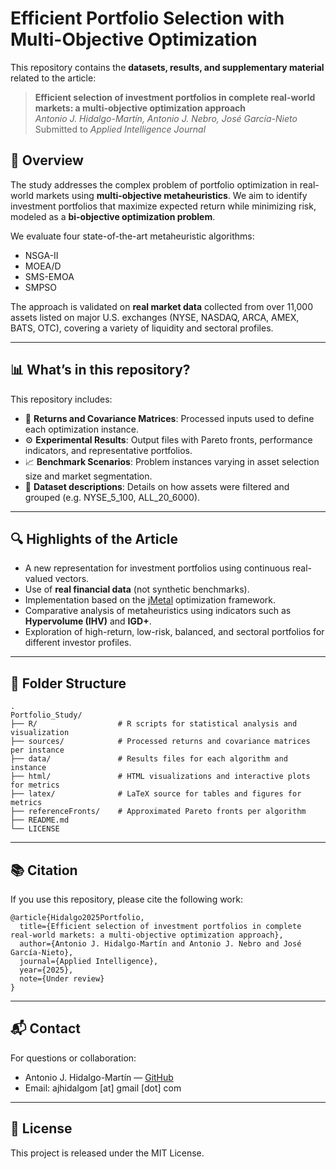 # Efficient Portfolio Selection with Multi-Objective Optimization

This repository contains the **datasets, results, and supplementary material** related to the article:

> **Efficient selection of investment portfolios in complete real-world markets: a multi-objective optimization approach**  
> *Antonio J. Hidalgo-Martín, Antonio J. Nebro, José García-Nieto*  
> Submitted to *Applied Intelligence Journal*

## 📄 Overview

The study addresses the complex problem of portfolio optimization in real-world markets using **multi-objective metaheuristics**. We aim to identify investment portfolios that maximize expected return while minimizing risk, modeled as a **bi-objective optimization problem**.

We evaluate four state-of-the-art metaheuristic algorithms:

- NSGA-II  
- MOEA/D  
- SMS-EMOA  
- SMPSO

The approach is validated on **real market data** collected from over 11,000 assets listed on major U.S. exchanges (NYSE, NASDAQ, ARCA, AMEX, BATS, OTC), covering a variety of liquidity and sectoral profiles.

---

## 📊 What’s in this repository?

This repository includes:

- 🧾 **Returns and Covariance Matrices**: Processed inputs used to define each optimization instance.
- ⚙️ **Experimental Results**: Output files with Pareto fronts, performance indicators, and representative portfolios.
- 📈 **Benchmark Scenarios**: Problem instances varying in asset selection size and market segmentation.
- 📂 **Dataset descriptions**: Details on how assets were filtered and grouped (e.g. NYSE_5_100, ALL_20_6000).

---

## 🔍 Highlights of the Article

- A new representation for investment portfolios using continuous real-valued vectors.
- Use of **real financial data** (not synthetic benchmarks).
- Implementation based on the [jMetal](https://github.com/jMetal/jMetal) optimization framework.
- Comparative analysis of metaheuristics using indicators such as **Hypervolume (IHV)** and **IGD+**.
- Exploration of high-return, low-risk, balanced, and sectoral portfolios for different investor profiles.

---

## 📁 Folder Structure

```
.
Portfolio_Study/
├── R/                  # R scripts for statistical analysis and visualization
├── sources/            # Processed returns and covariance matrices per instance
├── data/               # Results files for each algorithm and instance
├── html/               # HTML visualizations and interactive plots for metrics
├── latex/              # LaTeX source for tables and figures for metrics
├── referenceFronts/    # Approximated Pareto fronts per algorithm
├── README.md
└── LICENSE
```

---

## 📚 Citation

If you use this repository, please cite the following work:

```
@article{Hidalgo2025Portfolio,
  title={Efficient selection of investment portfolios in complete real-world markets: a multi-objective optimization approach},
  author={Antonio J. Hidalgo-Martín and Antonio J. Nebro and José García-Nieto},
  journal={Applied Intelligence},
  year={2025},
  note={Under review}
}
```

---

## 📬 Contact

For questions or collaboration:

- Antonio J. Hidalgo-Martín — [GitHub](https://github.com/AntHidMar)
- Email: ajhidalgom [at] gmail [dot] com

---

## 📜 License

This project is released under the MIT License.
